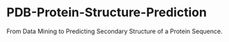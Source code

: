 # PDB-Protein-Structure-Prediction
From Data Mining to Predicting Secondary Structure of a Protein Sequence.
